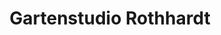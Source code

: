 ---
title: "Gartenstudio Rothhardt"
url: /poenitz-am-see/gartenstudio-rothhardt/
shop: Garten-Center
---
